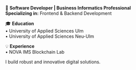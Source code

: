 💼 **Software Developer | Business Informatics Professional**  
**Specializing in:** Frontend & Backend Development

🎓 **Education**  
• University of Applied Sciences Ulm  
• University of Applied Sciences Neu-Ulm  

💡 **Experience**  
• NOVA IMS Blockchain Lab

I build robust and innovative digital solutions.
